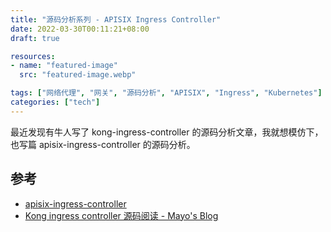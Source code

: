 ```yaml
---
title: "源码分析系列 - APISIX Ingress Controller"
date: 2022-03-30T00:11:21+08:00
draft: true

resources:
- name: "featured-image"
  src: "featured-image.webp"

tags: ["网络代理", "网关", "源码分析", "APISIX", "Ingress", "Kubernetes"]
categories: ["tech"]
---
```


最近发现有牛人写了 kong-ingress-controller 的源码分析文章，我就想模仿下，也写篇 apisix-ingress-controller 的源码分析。



## 参考

- [apisix-ingress-controller](https://github.com/apache/apisix-ingress-controller)
- [Kong ingress controller 源码阅读 - Mayo's Blog](https://shoujo.ink/2021/11/kong-ingress-controller-%E6%BA%90%E7%A0%81%E9%98%85%E8%AF%BB/)
